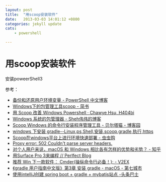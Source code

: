 ```yaml
---
layout: post
title:  "用scoop安装软件"
date:   2013-03-03 14:01:12 +0800
categories: jekyll update
cats: 
    - powershell

---
```


# 用scoop安装软件 #
  
安装poweerShell3

参考：  

* [备份和还原用户环境变量 - PowerShell 中文博客](http://www.pstips.net/备份和还原用户环境变量.html)
* [Windows下的包管理工具scoop - 简书](http://www.jianshu.com/p/bb0ba62b519c)
* [用 Scoop 改善 Windows Powershell · Chawye Hsu, H404bi](https://h404bi.com/blog/2015/08/23/use-scoop-to-enhance-windows-powershell.html)
* [Windows 系统的包管理器 - Sheh伟伟的博客](https://davidsheh.github.io/2017/09/09/windows-chocolatey-scoop/)
* [Scoop Windows 的命令行安装程序管理工具 - 贝尔塔猫 - 博客园](http://www.cnblogs.com/CyLee/p/7197551.html)
* [windows 下安装 gradle--Linux,ps,Shell,安装,scoop,gradle,执行,https](http://dev.dafan.info/detail/522487?p=)
* [Scoop在windows平台上进行环境快速部署 - 虫虫购](http://www.chongchonggou.com/g_491440846.html)
* [Proxy error: 502 Couldn't parse server headers.](http://tli-tli.com/2017/08/06/scoop/)
* [对个人用户来说，macOS 和 Windows 相比各有怎样的优势和劣势？ - 知乎](https://www.zhihu.com/question/53762753/answer/136656204)
* [用Surface Pro 3来编程 // Perlfect Blog](http://lich-eng.com/2014/12/12/surface-pro-3-coding-setup/)
* [推荐 Win 下一款软件： Cmder(操纵命令行必备！); - V2EX](https://www.v2ex.com/t/250557)
* [《gradle 用户指南中文版》第3章 安装 gradle - macOS - 第七城市](https://m.th7.cn/show/49/201708/222327.html)
* [使用intelliJ创建 spring boot + gradle + mybatis站点 -头条巴士](http://news.7654.com/a/1984998148399447401)
